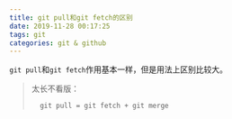 ```yaml
---
title: git pull和git fetch的区别
date: 2019-11-28 00:17:25
tags: git
categories: git & github
---
```


`git pull`和`git fetch`作用基本一样，但是用法上区别比较大。
<!-- more -->

> 太长不看版：
>
>       git pull = git fetch + git merge